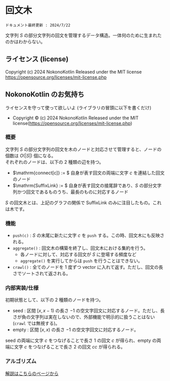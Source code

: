 # 回文木
`ドキュメント最終更新 : 2024/7/22`

文字列 $S$ の部分文字列の回文を管理するデータ構造。一体何のために生まれたのかはわからない。  

## ライセンス (license)
Copyright (c) 2024 NokonoKotlin
Released under the MIT license
https://opensource.org/licenses/mit-license.php


## NokonoKotlin のお気持ち
ライセンスを守って使って欲しいよ (ライブラリの冒頭に以下を書くだけ)
- Copyright ©️ (c) 2024 NokonoKotlin Released under the MIT license(https://opensource.org/licenses/mit-license.php)


### 概要
文字列 $S$ の部分文字列の回文を木のノードと対応させて管理すると、ノードの個数は $O(|S|)$ 個になる。  
それぞれのノードは、以下の $2$ 種類の辺を持つ。
- $\mathrm{connect[c]} := $ 自身が表す回文の両端に文字 $c$ を連結した回文のノード
- $\mathrm{SuffixLink} := $ 自身が表す回文の接尾辞であり、$S$ の部分文字列かつ回文であるものうち、最長のものに対応するノード

$S$ の回文木とは、上記のグラフの関係で $\mathrm{SuffixLink}$ のみに注目したもの。これは木です。

### 機能
- `push(c)` : $S$ の末尾に新たに文字 $c$ を `push` する。この時、回文木にも反映される。
- `aggregate()` : 回文木の構築を終了し、回文木における集約を行う。
    - 各ノードに対して、対応する回文が $S$ に登場する頻度など
    - `aggregate()` を実行してからは `push` を行うことはできない。
- `crawl()` : 全てのノードを $1$ 度ずつ vector に入れて返す。ただし、回文の長さでソートされて返される。


### 内部実装/仕様
初期状態として、以下の $2$ 種類のノードを持つ。
- $\mathrm{seed}$ : 区間 $[x,x-1)$ の長さ $-1$ の空文字回文に対応するノード。ただし、長さが負の文字列は実在しないので、外部機能で明示的に扱うことはない (`crawl` では無視する)。
- $\mathrm{empty}$ : 区間 $[x,x)$ の長さ $-1$ の空文字回文に対応するノード。

$\mathrm{seed}$ の両端に文字 $c$ をつなげることで長さ $1$ の回文 $c$ が得られ、$\mathrm{empty}$ の両端に文字 $c$ をつなげることで長さ $2$ の回文 $cc$ が得られる。


### アルゴリズム
<a href = "https://nokonokotlin.github.io/Home/Contents/algorithm/Articles/string/PalindromicTree.html" target = "_blank_">解説はこちらのページから</a>
